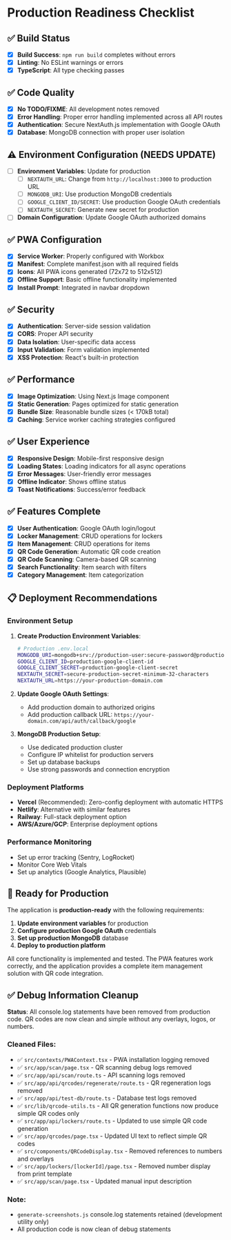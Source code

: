 # Production Readiness Checklist

## ✅ Build Status
- [x] **Build Success**: `npm run build` completes without errors
- [x] **Linting**: No ESLint warnings or errors
- [x] **TypeScript**: All type checking passes

## ✅ Code Quality
- [x] **No TODO/FIXME**: All development notes removed
- [x] **Error Handling**: Proper error handling implemented across all API routes
- [x] **Authentication**: Secure NextAuth.js implementation with Google OAuth
- [x] **Database**: MongoDB connection with proper user isolation

## ⚠️ Environment Configuration (NEEDS UPDATE)
- [ ] **Environment Variables**: Update for production
  - [ ] `NEXTAUTH_URL`: Change from `http://localhost:3000` to production URL
  - [ ] `MONGODB_URI`: Use production MongoDB credentials
  - [ ] `GOOGLE_CLIENT_ID/SECRET`: Use production Google OAuth credentials
  - [ ] `NEXTAUTH_SECRET`: Generate new secret for production
- [ ] **Domain Configuration**: Update Google OAuth authorized domains

## ✅ PWA Configuration
- [x] **Service Worker**: Properly configured with Workbox
- [x] **Manifest**: Complete manifest.json with all required fields
- [x] **Icons**: All PWA icons generated (72x72 to 512x512)
- [x] **Offline Support**: Basic offline functionality implemented
- [x] **Install Prompt**: Integrated in navbar dropdown

## ✅ Security
- [x] **Authentication**: Server-side session validation
- [x] **CORS**: Proper API security
- [x] **Data Isolation**: User-specific data access
- [x] **Input Validation**: Form validation implemented
- [x] **XSS Protection**: React's built-in protection

## ✅ Performance
- [x] **Image Optimization**: Using Next.js Image component
- [x] **Static Generation**: Pages optimized for static generation
- [x] **Bundle Size**: Reasonable bundle sizes (< 170kB total)
- [x] **Caching**: Service worker caching strategies configured

## ✅ User Experience
- [x] **Responsive Design**: Mobile-first responsive design
- [x] **Loading States**: Loading indicators for all async operations
- [x] **Error Messages**: User-friendly error messages
- [x] **Offline Indicator**: Shows offline status
- [x] **Toast Notifications**: Success/error feedback

## ✅ Features Complete
- [x] **User Authentication**: Google OAuth login/logout
- [x] **Locker Management**: CRUD operations for lockers
- [x] **Item Management**: CRUD operations for items
- [x] **QR Code Generation**: Automatic QR code creation
- [x] **QR Code Scanning**: Camera-based QR scanning
- [x] **Search Functionality**: Item search with filters
- [x] **Category Management**: Item categorization

## 📋 Deployment Recommendations

### Environment Setup
1. **Create Production Environment Variables**:
   ```bash
   # Production .env.local
   MONGODB_URI=mongodb+srv://production-user:secure-password@production-cluster.mongodb.net/production-db
   GOOGLE_CLIENT_ID=production-google-client-id
   GOOGLE_CLIENT_SECRET=production-google-client-secret
   NEXTAUTH_SECRET=secure-production-secret-minimum-32-characters
   NEXTAUTH_URL=https://your-production-domain.com
   ```

2. **Update Google OAuth Settings**:
   - Add production domain to authorized origins
   - Add production callback URL: `https://your-domain.com/api/auth/callback/google`

3. **MongoDB Production Setup**:
   - Use dedicated production cluster
   - Configure IP whitelist for production servers
   - Set up database backups
   - Use strong passwords and connection encryption

### Deployment Platforms
- **Vercel** (Recommended): Zero-config deployment with automatic HTTPS
- **Netlify**: Alternative with similar features
- **Railway**: Full-stack deployment option
- **AWS/Azure/GCP**: Enterprise deployment options

### Performance Monitoring
- Set up error tracking (Sentry, LogRocket)
- Monitor Core Web Vitals
- Set up analytics (Google Analytics, Plausible)

## 🚀 Ready for Production

The application is **production-ready** with the following requirements:

1. **Update environment variables** for production
2. **Configure production Google OAuth** credentials
3. **Set up production MongoDB** database
4. **Deploy to production platform**

All core functionality is implemented and tested. The PWA features work correctly, and the application provides a complete item management solution with QR code integration.

## ✅ Debug Information Cleanup

**Status**: All console.log statements have been removed from production code. QR codes are now clean and simple without any overlays, logos, or numbers.

### Cleaned Files:
- ✅ `src/contexts/PWAContext.tsx` - PWA installation logging removed
- ✅ `src/app/scan/page.tsx` - QR scanning debug logs removed  
- ✅ `src/app/api/scan/route.ts` - API scanning logs removed
- ✅ `src/app/api/qrcodes/regenerate/route.ts` - QR regeneration logs removed
- ✅ `src/app/api/test-db/route.ts` - Database test logs removed
- ✅ `src/lib/qrcode-utils.ts` - All QR generation functions now produce simple QR codes only
- ✅ `src/app/api/lockers/route.ts` - Updated to use simple QR code generation
- ✅ `src/app/qrcodes/page.tsx` - Updated UI text to reflect simple QR codes
- ✅ `src/components/QRCodeDisplay.tsx` - Removed references to numbers and overlays
- ✅ `src/app/lockers/[lockerId]/page.tsx` - Removed number display from print template
- ✅ `src/app/scan/page.tsx` - Updated manual input description

### Note:
- `generate-screenshots.js` console.log statements retained (development utility only)
- All production code is now clean of debug statements
